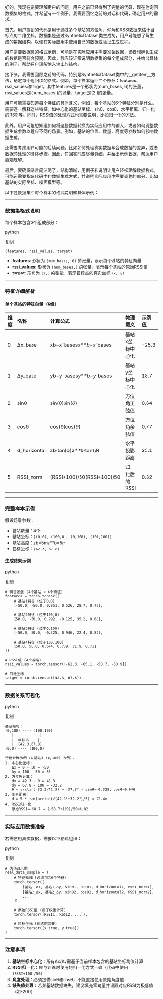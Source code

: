 好的，我现在需要理解用户的问题。用户之前已经得到了完整的代码，现在他询问数据集的格式，并希望有一个例子。我需要回忆之前的对话和代码，确定用户的需求。



首先，用户提到的代码是用于通过多个基站的方位角、仰角和RSSI数据来估计目标点的二维坐标。数据集是通过SyntheticDataset类生成的，用户可能想了解生成的数据结构，以便在实际应用中使用自己的数据或验证生成过程。



用户需要数据集的格式示例，可能是在实际应用中需要准备数据，或者想确认生成的数据是否符合预期。因此，我应该详细说明数据集的每个组成部分，并给出具体的例子，帮助用户理解输入输出的结构。



接下来，我需要回顾之前的代码，特别是SyntheticDataset类中的__getitem__方法，确定每个返回项的格式。例如，每个样本返回三个部分：features、rssi_values和target。其中features是一个形状为(num_bases, 6)的张量，rssi_values是(num_bases,)的张量，target是(2,)的张量。



用户可能需要知道每个特征的具体含义，例如，每个基站的6个特征分别是什么。需要逐一解释这些特征，如中心化的基站坐标、sinθ、cosθ、水平距离、归一化的RSSI等。同时，RSSI值的处理方式也需要说明，比如归一化的方法。



此外，用户可能想知道如何将这些数据转换为实际应用中的输入，或者如何调整数据生成参数以适应不同的场景。例如，基站的位置、数量、高度等参数如何影响数据生成。



还需要考虑用户可能的后续问题，比如如何处理真实数据与合成数据的差异，或者数据预处理的具体步骤。因此，在回答时应尽量详细，并给出示例数据，帮助用户直观理解。



最后，要确保语言简洁明了，结构清晰，用例子和说明让用户轻松理解数据格式。可能还需要指出代码中的数据生成方式，并说明实际应用中需要调整的部分，比如基站的实际坐标、噪声模型等。

以下是数据集中每个样本的格式说明和具体示例：

------

### **数据集格式说明**

每个样本包含3个组成部分：

python

复制

```
(features, rssi_values, target)
```

- **features**: 形状为 `(num_bases, 6)` 的张量，表示每个基站的特征向量
- **rssi_values**: 形状为 `(num_bases,)` 的张量，表示每个基站的原始RSSI值
- **target**: 形状为 `(2,)` 的张量，表示目标点的真实坐标 `(x, y)`

------

### **特征详细解析**

#### **单个基站的特征向量（6维）**

| 维度 | 名称         | 计算公式                   | 物理意义        | 示例值 |
| :--- | :----------- | :------------------------- | :-------------- | :----- |
| 0    | Δx_base      | xb−xˉbases*x**b*−*x*ˉbases | 基站x坐标中心化 | -25.3  |
| 1    | Δy_base      | yb−yˉbases*y**b*−*y*ˉbases | 基站y坐标中心化 | 18.7   |
| 2    | sinθ         | sin⁡(θ)sin(*θ*)             | 方位角正弦值    | 0.64   |
| 3    | cosθ         | cos⁡(θ)cos(*θ*)             | 方位角余弦值    | 0.77   |
| 4    | d_horizontal | zb⋅tan⁡(ϕ)*z**b*⋅tan(*ϕ*)   | 水平投影距离    | 32.1   |
| 5    | RSSI_norm    | (RSSI+100)/50(RSSI+100)/50 | 归一化后的RSSI  | 0.82   |

------

### **完整样本示例**

假设场景参数：

- 基站数量：4个
- 基站坐标：`[(0,0), (100,0), (0,100), (100,100)]`
- 基站高度：zb=5m*z**b*=5*m*
- 目标坐标：`(42.3, 67.8)`

#### **生成结果示例**

python

复制

```
# 特征张量 (4个基站 × 6个特征)
features = torch.tensor([
    # 基站1特征 (位于0,0)
    [-50.0, -50.0, 0.851, 0.526, 28.7, 0.76],
    
    # 基站2特征 (位于100,0)
    [50.0, -50.0, 0.992, -0.125, 35.2, 0.68],
    
    # 基站3特征 (位于0,100)
    [-50.0, 50.0, -0.325, 0.946, 22.4, 0.82],
    
    # 基站4特征 (位于100,100)
    [50.0, 50.0, 0.674, 0.739, 31.9, 0.71]
])

# RSSI值 (4个基站)
rssi_values = torch.tensor([-62.3, -65.1, -58.7, -60.9])

# 目标坐标
target = torch.tensor([42.3, 67.8])
```

------

### **数据关系可视化**

python

复制

```
基站布局：
(0,100) ---- (100,100)
   |            |
   |  目标点    |
   |  (42.3,67.8)
(0,0) ---- (100,0)

特征计算示例（以基站3 (0,100) 为例）：
1. 中心化坐标：
   Δx = 0 - 50 = -50
   Δy = 100 - 50 = 50
2. 方位角计算：
   dx = 42.3 - 0 = 42.3
   dy = 67.8 - 100 = -32.2
   θ = arctan(-32.2/42.3) ≈ -37.3° → sinθ≈-0.325, cosθ≈0.946
3. 水平距离：
   d = 5 * tan(arctan(√(42.3²+32.2²)/5) ≈ 22.4m
4. RSSI归一化：
   原始RSSI=-58.7 → (-58.7+100)/50≈0.82
```

------

### **实际应用数据准备**

若需使用真实数据，需按以下格式组织：

python

复制

```
# 伪代码示例
real_data_sample = (
    # 特征矩阵 (必须包含6个特征)
    torch.tensor([
        [基站1_Δx, 基站1_Δy, sinθ1, cosθ1, d_horizontal1, RSSI_norm1],
        [基站2_Δx, 基站2_Δy, sinθ2, cosθ2, d_horizontal2, RSSI_norm2],
        ...
    ]),
    
    # 原始RSSI值 (用于权重计算)
    torch.tensor([RSSI1, RSSI2, ...]),
    
    # 目标坐标 (训练时需要)
    torch.tensor([x_true, y_true])
)
```

------

### **注意事项**

1. **基站坐标中心化**：所有Δx/Δy需基于当前样本包含的基站坐标均值计算
2. **RSSI归一化**：应与训练时使用的归一化方式一致（代码中使用`(RSSI+100)/50`）
3. **角度处理**：必须提供sinθ和cosθ，不能直接使用原始角度值
4. **缺失值处理**：若某基站数据缺失，建议填充零向量并设置对应RSSI为极低值（如-200）